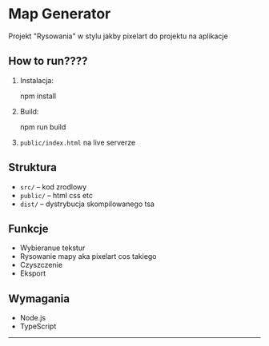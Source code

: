 # Map Generator

Projekt "Rysowania" w stylu jakby pixelart do projektu na aplikacje  

## How to run????

1. Instalacja:
    
    npm install
    
2. Build:
    
    npm run build

3.  `public/index.html` na live serverze 

## Struktura 

- `src/` – kod zrodlowy
- `public/` – html css etc
- `dist/` – dystrybucja skompilowanego tsa

## Funkcje

- Wybieranue tekstur
- Rysowanie mapy aka pixelart cos takiego
- Czyszczenie 
- Eksport

## Wymagania

- Node.js
- TypeScript

---
